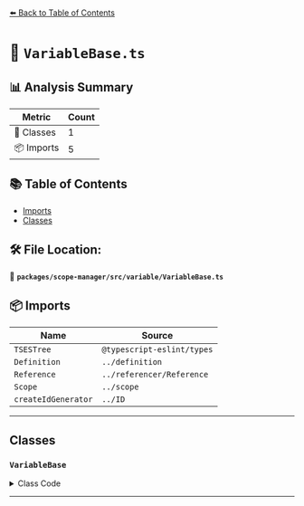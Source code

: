 [⬅️ Back to Table of Contents](../../../../index.md)

# 📄 `VariableBase.ts`

## 📊 Analysis Summary

| Metric | Count |
|--------|-------|
| 🧱 Classes | 1 |
| 📦 Imports | 5 |

## 📚 Table of Contents

- [Imports](#imports)
- [Classes](#classes)

## 🛠️ File Location:
📂 **`packages/scope-manager/src/variable/VariableBase.ts`**

## 📦 Imports

| Name | Source |
|------|--------|
| `TSESTree` | `@typescript-eslint/types` |
| `Definition` | `../definition` |
| `Reference` | `../referencer/Reference` |
| `Scope` | `../scope` |
| `createIdGenerator` | `../ID` |


---

## Classes

### `VariableBase`

<details><summary>Class Code</summary>

```ts
export class VariableBase {
  /**
   * A unique ID for this instance - primarily used to help debugging and testing
   */
  public readonly $id: number = generator();

  /**
   * The array of the definitions of this variable.
   * @public
   */
  public readonly defs: Definition[] = [];
  /**
   * True if the variable is considered used for the purposes of `no-unused-vars`, false otherwise.
   * @public
   */
  public eslintUsed = false;
  /**
   * The array of `Identifier` nodes which define this variable.
   * If this variable is redeclared, this array includes two or more nodes.
   * @public
   */
  public readonly identifiers: TSESTree.Identifier[] = [];
  /**
   * The variable name, as given in the source code.
   * @public
   */
  public readonly name: string;
  /**
   * List of {@link Reference} of this variable (excluding parameter entries)  in its defining scope and all nested scopes.
   * For defining occurrences only see {@link Variable#defs}.
   * @public
   */
  public readonly references: Reference[] = [];
  /**
   * Reference to the enclosing Scope.
   */
  public readonly scope: Scope;

  constructor(name: string, scope: Scope) {
    this.name = name;
    this.scope = scope;
  }
}
```
</details>


---